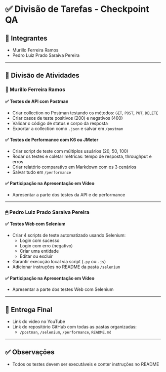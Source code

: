 
# ✅ Divisão de Tarefas - Checkpoint QA

## 👥 Integrantes
- Murillo Ferreira Ramos
- Pedro Luiz Prado Saraiva Pereira

---

## 🔧 Divisão de Atividades

### 🧪 Murillo Ferreira Ramos
#### ✅ Testes de API com Postman
- Criar collection no Postman testando os métodos: `GET`, `POST`, `PUT`, `DELETE`
- Criar casos de teste positivos (200) e negativos (400)
- Validar o código de status e corpo da resposta
- Exportar a collection como `.json` e salvar em `/postman`

#### ✅ Testes de Performance com K6 ou JMeter
- Criar script de teste com múltiplos usuários (20, 50, 100)
- Rodar os testes e coletar métricas: tempo de resposta, throughput e erros
- Criar relatório comparativo em Markdown com os 3 cenários
- Salvar tudo em `/performance`

#### ✅ Participação na Apresentação em Vídeo
- Apresentar a parte dos testes da API e de performance

---

### 🖱 Pedro Luiz Prado Saraiva Pereira
#### ✅ Testes Web com Selenium
- Criar 4 scripts de teste automatizado usando Selenium:
  - Login com sucesso
  - Login com erro (negativo)
  - Criar uma entidade
  - Editar ou excluir
- Garantir execução local via script (`.py` ou `.js`)
- Adicionar instruções no README da pasta `/selenium`

#### ✅ Participação na Apresentação em Vídeo
- Apresentar a parte dos testes Web com Selenium

---

## 🎥 Entrega Final
- Link do vídeo no YouTube
- Link do repositório GitHub com todas as pastas organizadas:
  - `/postman`, `/selenium`, `/performance`, `README.md`

---

## ✅ Observações
- Todos os testes devem ser executáveis e conter instruções no README

